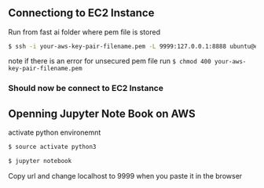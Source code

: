 #




## Connectiong to EC2 Instance

Run from fast ai folder where pem file is stored

```bash
$ ssh -i your-aws-key-pair-filename.pem -L 9999:127.0.0.1:8888 ubuntu@ec2-34-216-178-210.us-west-2.compute.amazonaws.com
```
note if there is an error for unsecured pem file
run `$ chmod 400 your-aws-key-pair-filename.pem`

### Should now be connect to EC2 Instance

## Openning Jupyter Note Book on AWS

activate python environemnt

```bash
$ source activate python3
```

```bash
$ jupyter notebook
```

Copy url and change localhost to 9999 when you paste it in the browser


